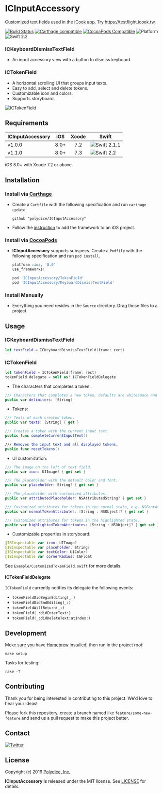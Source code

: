 # ICInputAccessory

Customized text fields used in the [iCook app](https://itunes.apple.com/app/id554065086).
Try <https://testflight.icook.tw>.

[![Build Status](https://travis-ci.org/polydice/ICInputAccessory.svg?branch=develop)](https://travis-ci.org/polydice/ICInputAccessory)
[![Carthage compatible](https://img.shields.io/badge/Carthage-compatible-4BC51D.svg?style=flat)](https://github.com/Carthage/Carthage)
[![CocoaPods Compatible](https://img.shields.io/cocoapods/v/ICInputAccessory.svg)](https://img.shields.io/cocoapods/v/ICInputAccessory.svg)
![Platform](https://img.shields.io/cocoapods/p/ICInputAccessory.svg?style=flat)
![Swift 2.2](https://img.shields.io/badge/Swift-2.2-orange.svg)

### ICKeyboardDismissTextField

* An input accessory view with a button to dismiss keyboard.

### ICTokenField

* A horizontal scrolling UI that groups input texts.
* Easy to add, select and delete tokens.
* Customizable icon and colors.
* Supports storyboard.

![ICTokenField](https://polydice.github.io/ICInputAccessory/screenshots/ICTokenField.gif)

## Requirements

ICInputAccessory | iOS  | Xcode | Swift
---------------- | :--: | :---: | -----
v1.0.0           | 8.0+ | 7.2   | ![Swift 2.1.1](https://img.shields.io/badge/Swift-2.1.1-orange.svg)
v1.1.0           | 8.0+ | 7.3   | ![Swift 2.2](https://img.shields.io/badge/Swift-2.2-orange.svg)

iOS 8.0+ with Xcode 7.2 or above.

## Installation

### Install via [Carthage](https://github.com/Carthage/Carthage)

* Create a `Cartfile` with the following specification and run `carthage update`.

  ```
  github "polydice/ICInputAccessory"
  ```

* Follow the [instruction](https://github.com/Carthage/Carthage#if-youre-building-for-ios) to add the framework to an iOS project.

### Install via [CocoaPods](http://guides.cocoapods.org/)

* **ICInputAccessory** supports subspecs. Create a `Podfile` with the following specification and run `pod install`.

  ```rb
  platform :ios, '8.0'
  use_frameworks!

  pod 'ICInputAccessory/TokenField'
  pod 'ICInputAccessory/KeyboardDismissTextField'
  ```

### Install Manually

* Everything you need resides in the `Source` directory. Drag those files to a project.

## Usage

### ICKeyboardDismissTextField

```swift
let textField = ICKeyboardDismissTextField(frame: rect)
```

### ICTokenField

```swift
let tokenField = ICTokenField(frame: rect)
tokenField.delegate = self as? ICTokenFieldDelegate
```

* The characters that completes a token:

```swift
/// Characters that completes a new token, defaults are whitespace and commas.
public var delimiters: [String]
```

* Tokens:

```swift
/// Texts of each created token.
public var texts: [String] { get }

/// Creates a token with the current input text.
public func completeCurrentInputText()

/// Removes the input text and all displayed tokens.
public func resetTokens()
```

* UI customization:

```swift
/// The image on the left of text field.
public var icon: UIImage? { get set }

/// The placeholder with the default color and font.
public var placeholder: String? { get set }

/// The placeholder with customized attributes.
public var attributedPlaceholder: NSAttributedString? { get set }

/// Customized attributes for tokens in the normal state, e.g. NSFontAttributeName and NSForegroundColorAttributeName.
public var normalTokenAttributes: [String : NSObject]? { get set }

/// Customized attributes for tokens in the highlighted state.
public var highlightedTokenAttributes: [String : NSObject]? { get set }
```

* Customizable properties in storyboard:

```swift
@IBInspectable var icon: UIImage?
@IBInspectable var placeholder: String?
@IBInspectable var textColor: UIColor?
@IBInspectable var cornerRadius: CGFloat
```

See `Example/CustomizedTokenField.swift` for more details.

#### ICTokenFieldDelegate

`ICTokenField` currently notifies its delegate the following events:

* `tokenFieldDidBeginEditing(_:)`
* `tokenFieldDidEndEditing(_:)`
* `tokenFieldWillReturn(_:)`
* `tokenField(_:didEnterText:)`
* `tokenField(_:didDeleteText:atIndex:)`

## Development

Meke sure you have [Homebrew](http://brew.sh/) installed, then run in the project root:

```
make setup
```

Tasks for testing:

```
rake -T
```

## Contributing

Thank you for being interested in contributing to this project. We'd love to hear your ideas!

Please fork this repository, create a branch named like `feature/some-new-feature` and send us a pull request to make this project better.

## Contact

[![Twitter](https://img.shields.io/badge/twitter-@polydice-blue.svg?style=flat)](https://twitter.com/polydice)

## License

Copyright (c) 2016 [Polydice, Inc.](https://polydice.com)

**ICInputAccessory** is released under the MIT license. See [LICENSE](https://github.com/polydice/ICInputAccessory/blob/master/LICENSE) for details.
